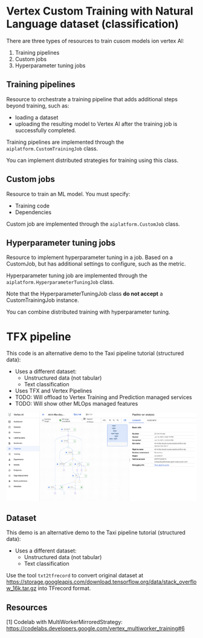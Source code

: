 # Vertex Custom Training with Natural Language dataset (classification)

There are three types of resources to train cusom models ion vertex AI:
1. Training pipelines
2. Custom jobs
3. Hyperparameter tuning jobs

## Training pipelines

Resource to orchestrate a training pipeline that adds additional steps beyond training, such as:
* loading a dataset 
* uploading the resulting model to Vertex AI after the training job is successfully completed.

Training pipelines are implemented through the `aiplatform.CustomTrainingJob` class.

You can implement distributed strategies for training using this class.


## Custom jobs

Resource to train an ML model. 
You must specify:
* Training code
* Dependencies

Custom job are implemented through the `aiplatform.CustomJob` class.


## Hyperparameter tuning jobs

Resource to implement hyperparameter tuning in a job. Based on a CustomJob, but has additional settings to configure, such as the metric.

Hyperparameter tuning job are implemented through the `aiplatform.HyperparameterTuningJob` class.

Note that the HyperparameterTuningJob class **do not accept** a CustomTrainingJob instance.

You can combine distributed training with hyperparameter tuning.

# TFX pipeline 

This code is an alternative demo to the Taxi pipeline tutorial (structured data):
* Uses a different dataset:
    * Unstructured data (not tabular)
    * Text classification
* Uses TFX and Vertex Pipelines
* TODO: Will offload to Vertex Training and Prediction managed services
* TODO: Will show other MLOps managed features

![Vertex pipelines result](tfx-pipeline/tfx-pipeline.png)

## Dataset

This demo is an alternative demo to the Taxi pipeline tutorial (structured data):
* Uses a different dataset:
    * Unstructured data (not tabular)
    * Text classification

Use the tool `txt2tfrecord` to convert original dataset at https://storage.googleapis.com/download.tensorflow.org/data/stack_overflow_16k.tar.gz into TFrecord format.

## Resources

[1] Codelab with MultiWorkerMirroredStrategy: https://codelabs.developers.google.com/vertex_multiworker_training#6
